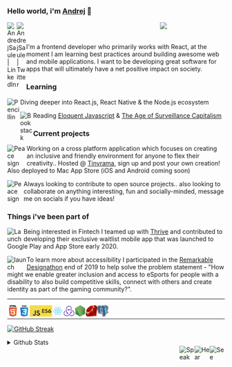 ### Hello world, i'm [Andrej](https://www.andrejsaule.com)  👋

<img align="right" src='https://media.giphy.com/media/bcKmIWkUMCjVm/giphy.gif' width="150"> 

[<img align="left" alt="AndrejSaule | LinkedIn" width="22px" src="https://cdn.jsdelivr.net/npm/simple-icons@v3/icons/linkedin.svg" />][linkedin]
[<img align="left" alt="AndrejSaule | Twitter" width="22px" src="https://cdn.jsdelivr.net/npm/simple-icons@v3/icons/twitter.svg" />][twitter]

<br />
<br />

I'm a frontend developer who primarily works with React, at the moment I am learning best practices around building awesome web and mobile applications. I want to be developing great software for apps that will ultimately have a net positive impact on society. 

### Learning 

<img align="left" alt="Pencillin" width="30px" src="https://emojipedia-us.s3.dualstack.us-west-1.amazonaws.com/thumbs/72/docomo/205/pencil_270f.png" /> Diving deeper into React.js, React Native & the Node.js ecosystem

<img align="left" alt="Book stack" width="30px" src="https://emojipedia-us.s3.dualstack.us-west-1.amazonaws.com/thumbs/72/docomo/205/books_1f4da.png" /> Reading [Eloquent Javascript](https://www.goodreads.com/book/show/8910666-eloquent-javascript) & [The Age of Surveillance Capitalism](https://www.goodreads.com/book/show/26195941-the-age-of-surveillance-capitalism?ac=1&from_search=true&qid=OJrOs7ypb7&rank=1) 

### Current projects


<img align="left" alt="Peace sign" width="45px" src="https://emojigraph.org/media/au-kddi/victory-hand_270c-fe0f.png" /> Working on a cross platform application which focuses on creating an inclusive and friendly environment for anyone to flex their creativity.. Hosted @ [Tinyrama](https://tinyrama.com), sign up and post your own creation! Also deployed to Mac App Store (iOS and Android coming soon)


<img align="left" alt="Peace sign" width="38px" src="https://emojigraph.org/media/au-kddi/victory-hand_270c-fe0f.png" /> Always looking to contribute to open source projects.. also looking to collaborate on anything interesting, fun and socially-minded, message me on socials if you have ideas! 


### Things i've been part of 

<img align="left" alt="Launch" width="38px" src="https://emojipedia-us.s3.dualstack.us-west-1.amazonaws.com/thumbs/144/au-kddi/190/rocket_1f680.png" /> Being interested in Fintech I teamed up with <a href="https://www.plusthrive.com/">Thrive</a> and contributed to developing their exclusive waitlist mobile app that was launched to Google Play and App Store early 2020.

<img align="left" alt="launch" width="45px" src="https://emojipedia-us.s3.dualstack.us-west-1.amazonaws.com/thumbs/144/au-kddi/190/rocket_1f680.png" /> To learn more about accessibility I participated in the <a href="https://remarkable.org.au/events/designathon/ ">Remarkable Designathon</a> end of 2019 to help solve the problem statement - "How might we enable greater inclusion and access to eSports for people with a disability to also build competitive skills, connect with others and create identity as part of the gaming community?".
                                                     
<!-- <img align="left" alt="Peace sign" width="55px" src="https://emojigraph.org/media/au-kddi/victory-hand_270c-fe0f.png" /> I am interested in Fintech, so I am using my free time to help <a href="https://www.plusthrive.com/">Thrive</a> build their platform which will attempt to solve some of the major pain-points around small business account management.  
<br>

<img align="left" alt="Peace sign" width="65px" src="https://emojigraph.org/media/au-kddi/victory-hand_270c-fe0f.png" />I am keen on accessibility and inclusion on the web, so I registered to the latest <a href="https://remarkable.org.au/events/designathon/ ">Remarkable Designathon</a> to help solve a problem statement around inclusivity in eSports - "How might we enable greater inclusion and access to eSports for people with a disability to also build competitive skills, connect with others and create identity as part of the gaming community?" -->

---


<img align="left" alt="HTML5" width="26px" src="https://raw.githubusercontent.com/github/explore/80688e429a7d4ef2fca1e82350fe8e3517d3494d/topics/html/html.png" />
<img align="left" alt="CSS3" width="26px" src="https://raw.githubusercontent.com/github/explore/80688e429a7d4ef2fca1e82350fe8e3517d3494d/topics/css/css.png" />
<img align="left" alt="JavaScript" width="26px" src="https://raw.githubusercontent.com/github/explore/80688e429a7d4ef2fca1e82350fe8e3517d3494d/topics/javascript/javascript.png" />
<img align="left" alt="ES6" width="26px" src="https://raw.githubusercontent.com/github/explore/80688e429a7d4ef2fca1e82350fe8e3517d3494d/topics/es6/es6.png" />
<img align="left" alt="React" width="26px" src="https://raw.githubusercontent.com/github/explore/80688e429a7d4ef2fca1e82350fe8e3517d3494d/topics/react/react.png" />
<img align="left" alt="Redux" width="26px" src="https://raw.githubusercontent.com/github/explore/80688e429a7d4ef2fca1e82350fe8e3517d3494d/topics/redux/redux.png" />
<img align="left" alt="Node.js" width="26px" src="https://raw.githubusercontent.com/github/explore/80688e429a7d4ef2fca1e82350fe8e3517d3494d/topics/nodejs/nodejs.png" />
<img align="left" alt="Ruby" width="26px" src="https://raw.githubusercontent.com/github/explore/80688e429a7d4ef2fca1e82350fe8e3517d3494d/topics/ruby/ruby.png" />
<!-- <img align="left" alt="Rails" width="26px" src="https://raw.githubusercontent.com/github/explore/80688e429a7d4ef2fca1e82350fe8e3517d3494d/topics/rails/rails.png" /> -->
<img align="left" alt="PostgreSQL" width="26px" src="https://raw.githubusercontent.com/github/explore/80688e429a7d4ef2fca1e82350fe8e3517d3494d/topics/postgresql/postgresql.png" />

<br />

---
  [![GitHub Streak](https://streak-stats.demolab.com?user=ajsaule&theme=material&date_format=M%20j%5B%2C%20Y%5D)](https://git.io/streak-stats)

<details> 
  <summary> Github Stats </summary>
  <img align="center" height="165px" src="https://github-readme-stats-indol-gamma.vercel.app/api?username=ajsaule&layout=compact&hide=contribs&theme=prussian" />
  <img align="center" src="https://github-readme-stats-indol-gamma.vercel.app/api/top-langs?username=ajsaule&layout=compact&langs_count=6&theme=prussian" />
</details>  

[linkedin]: https://www.linkedin.com/in/andrejsaule/
[twitter]: https://twitter.com/ajsaule

<img align="right" alt="See" width="35px" src="https://emojipedia-us.s3.dualstack.us-west-1.amazonaws.com/thumbs/144/au-kddi/190/see-no-evil-monkey_1f648.png" />
<img align="right" alt="Hear" width="35px" src="https://emojipedia-us.s3.dualstack.us-west-1.amazonaws.com/thumbs/144/au-kddi/190/hear-no-evil-monkey_1f649.png" />
<img align="right" alt="Speak" width="35px" src="https://emojipedia-us.s3.dualstack.us-west-1.amazonaws.com/thumbs/144/au-kddi/190/speak-no-evil-monkey_1f64a.png" />

<!-- https://emojipedia.org/au-kddi/ --> 
